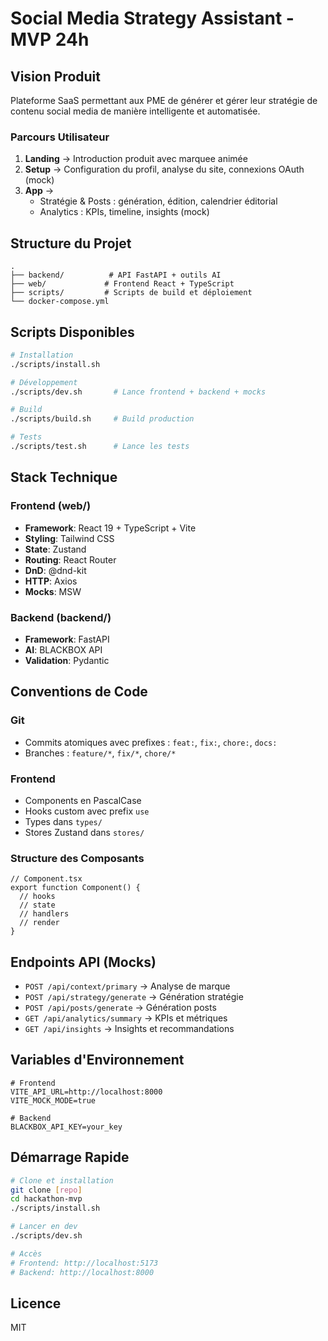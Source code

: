 # Social Media Strategy Assistant - MVP 24h

## Vision Produit

Plateforme SaaS permettant aux PME de générer et gérer leur stratégie de contenu social media de manière intelligente et automatisée.

### Parcours Utilisateur
1. **Landing** → Introduction produit avec marquee animée
2. **Setup** → Configuration du profil, analyse du site, connexions OAuth (mock)
3. **App** → 
   - Stratégie & Posts : génération, édition, calendrier éditorial
   - Analytics : KPIs, timeline, insights (mock)

## Structure du Projet

```
.
├── backend/          # API FastAPI + outils AI
├── web/             # Frontend React + TypeScript
├── scripts/         # Scripts de build et déploiement
└── docker-compose.yml
```

## Scripts Disponibles

```bash
# Installation
./scripts/install.sh

# Développement
./scripts/dev.sh       # Lance frontend + backend + mocks

# Build
./scripts/build.sh     # Build production

# Tests
./scripts/test.sh      # Lance les tests
```

## Stack Technique

### Frontend (web/)
- **Framework**: React 19 + TypeScript + Vite
- **Styling**: Tailwind CSS
- **State**: Zustand
- **Routing**: React Router
- **DnD**: @dnd-kit
- **HTTP**: Axios
- **Mocks**: MSW

### Backend (backend/)
- **Framework**: FastAPI
- **AI**: BLACKBOX API
- **Validation**: Pydantic

## Conventions de Code

### Git
- Commits atomiques avec prefixes : `feat:`, `fix:`, `chore:`, `docs:`
- Branches : `feature/*`, `fix/*`, `chore/*`

### Frontend
- Components en PascalCase
- Hooks custom avec prefix `use`
- Types dans `types/`
- Stores Zustand dans `stores/`

### Structure des Composants
```tsx
// Component.tsx
export function Component() {
  // hooks
  // state
  // handlers
  // render
}
```

## Endpoints API (Mocks)

- `POST /api/context/primary` → Analyse de marque
- `POST /api/strategy/generate` → Génération stratégie
- `POST /api/posts/generate` → Génération posts
- `GET /api/analytics/summary` → KPIs et métriques
- `GET /api/insights` → Insights et recommandations

## Variables d'Environnement

```env
# Frontend
VITE_API_URL=http://localhost:8000
VITE_MOCK_MODE=true

# Backend
BLACKBOX_API_KEY=your_key
```

## Démarrage Rapide

```bash
# Clone et installation
git clone [repo]
cd hackathon-mvp
./scripts/install.sh

# Lancer en dev
./scripts/dev.sh

# Accès
# Frontend: http://localhost:5173
# Backend: http://localhost:8000
```

## Licence

MIT